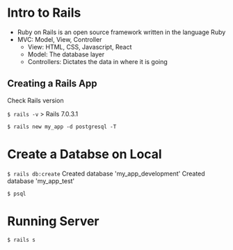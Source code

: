 # Intro to Rails
  - Ruby on Rails is an open source framework written in the language Ruby
  - MVC: Model, View, Controller
    - View: HTML, CSS, Javascript, React
    - Model: The database layer
    - Controllers: Dictates the data in where it is going

  ## Creating a Rails App
   Check Rails version

`$ rails -v` > Rails 7.0.3.1

`$ rails new my_app -d postgresql -T`

# Create a Databse on Local
`$ rails db:create`
Created database 'my_app_development'
Created database 'my_app_test'

`$ psql`

# Running Server
`$ rails s `
